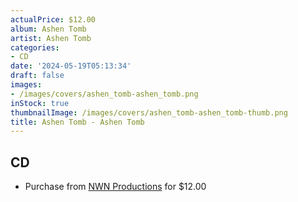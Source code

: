 ```yaml
---
actualPrice: $12.00
album: Ashen Tomb
artist: Ashen Tomb
categories:
- CD
date: '2024-05-19T05:13:34'
draft: false
images:
- /images/covers/ashen_tomb-ashen_tomb.png
inStock: true
thumbnailImage: /images/covers/ashen_tomb-ashen_tomb-thumb.png
title: Ashen Tomb - Ashen Tomb
---
```


## CD
* Purchase from [NWN Productions](http://shop.nwnprod.com/index.php?route=product/product&path=93&product_id=50085&sort=pd.name&order=ASC) for $12.00
